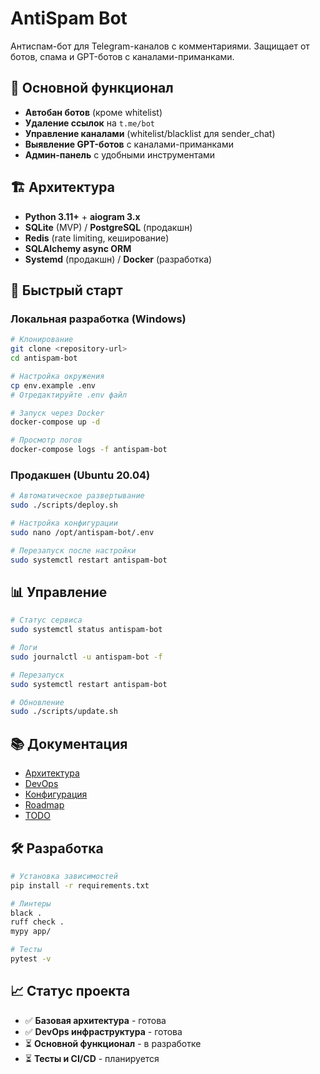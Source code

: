 # AntiSpam Bot

Антиспам-бот для Telegram-каналов с комментариями. Защищает от ботов, спама и GPT-ботов с каналами-приманками.

## 🎯 Основной функционал

- **Автобан ботов** (кроме whitelist)
- **Удаление ссылок** на `t.me/bot`
- **Управление каналами** (whitelist/blacklist для sender_chat)
- **Выявление GPT-ботов** с каналами-приманками
- **Админ-панель** с удобными инструментами

## 🏗️ Архитектура

- **Python 3.11+** + **aiogram 3.x**
- **SQLite** (MVP) / **PostgreSQL** (продакшн)
- **Redis** (rate limiting, кеширование)
- **SQLAlchemy async ORM**
- **Systemd** (продакшн) / **Docker** (разработка)

## 🚀 Быстрый старт

### Локальная разработка (Windows)

```bash
# Клонирование
git clone <repository-url>
cd antispam-bot

# Настройка окружения
cp env.example .env
# Отредактируйте .env файл

# Запуск через Docker
docker-compose up -d

# Просмотр логов
docker-compose logs -f antispam-bot
```

### Продакшен (Ubuntu 20.04)

```bash
# Автоматическое развертывание
sudo ./scripts/deploy.sh

# Настройка конфигурации
sudo nano /opt/antispam-bot/.env

# Перезапуск после настройки
sudo systemctl restart antispam-bot
```

## 📊 Управление

```bash
# Статус сервиса
sudo systemctl status antispam-bot

# Логи
sudo journalctl -u antispam-bot -f

# Перезапуск
sudo systemctl restart antispam-bot

# Обновление
sudo ./scripts/update.sh
```

## 📚 Документация

- [Архитектура](docs/ARCHITECTURE.md)
- [DevOps](docs/DEVOPS.md)
- [Конфигурация](docs/CONFIG.md)
- [Roadmap](docs/ROADMAP.md)
- [TODO](docs/TODO.md)

## 🛠️ Разработка

```bash
# Установка зависимостей
pip install -r requirements.txt

# Линтеры
black .
ruff check .
mypy app/

# Тесты
pytest -v
```

## 📈 Статус проекта

- ✅ **Базовая архитектура** - готова
- ✅ **DevOps инфраструктура** - готова
- ⏳ **Основной функционал** - в разработке
- ⏳ **Тесты и CI/CD** - планируется
